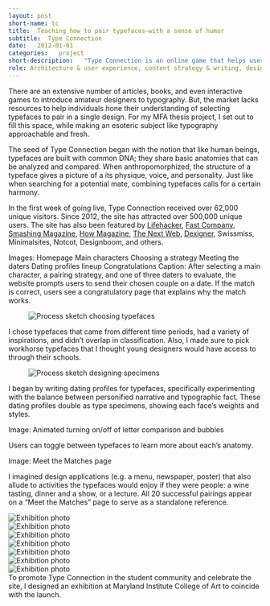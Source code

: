```yaml
---
layout: post
short-name: tc
title:  Teaching how to pair typefaces—with a sense of humor
subtitle:  Type Connection
date:   2012-01-01
categories:   project
short-description:   "Type Connection is an online game that helps users learn how to pair typefaces. Like a conventional dating website, Type Connection presents its users with potential “dates” for each main character. Users are matchmakers; they decide what kind of match to look for by choosing among several strategies for combining typefaces."
role: Architecture & user experience, content strategy & writing, design concept & system, identity design, front-end development, exhibition design
---
```


There are an extensive number of articles, books, and even interactive games to introduce amateur designers to typography. But, the market lacks resources to help individuals hone their understanding of selecting typefaces to pair in a single design. For my MFA thesis project, I set out to fill this space, while making an esoteric subject like typography approachable and fresh.

The seed of Type Connection began with the notion that like human beings, typefaces are built with common DNA; they share basic anatomies that can be analyzed and compared. When anthropomorphized, the structure of a typeface gives a picture of a its physique, voice, and personality. Just like when searching for a potential mate, combining typefaces calls for a certain harmony.

In the first week of going live, Type Connection received over 62,000 unique visitors. Since 2012, the site has attracted over 500,000 unique users. The site has also been featured by [Lifehacker](http://lifehacker.com/5897805/type-connection-teaches-you-how-to-pair-fonts-in-your-designs-by-sending-them-on-dates), [Fast Company](http://www.fastcodesign.com/3027932/type-connection-helps-you-find-matching-typefaces), [Smashing Magazine](http://www.smashingmagazine.com/smashing-newsletter-issue-56/#a8), [How Magazine](http://www.howdesign.com/design-creativity/top-10-sites-for-designers/top-10-websites-for-designers-april-2012/), [The Next Web](http://thenextweb.com/dd/2012/03/27/this-typographic-dating-game-teaches-designers-how-to-pair-typefaces/), [Dexigner](http://www.dexigner.com/news/24892), Swissmiss, Minimalsites, Notcot, Designboom, and others.

Images:
Homepage
Main characters
Choosing a strategy
Meeting the daters
Dating profiles lineup
Congratulations
Caption: After selecting a main character, a pairing strategy, and one of three daters to evaluate, the website prompts users to send their chosen couple on a date. If the match is correct, users see a congratulatory page that explains why the match works.

<div class="fig-with-cap">
  <figure class="scrollable full-width-image"><img src="../../../../a/img/tc-02-01.jpg" alt="Process sketch choosing typefaces"></figure>
  <figcaption class="caption">I chose typefaces that came from different time periods, had a variety of inspirations, and didn’t overlap in classification. Also, I made sure to pick workhorse typefaces that I thought young designers would have access to through their schools.</figcaption>
</div>

<div class="fig-with-cap">
  <figure class="scrollable full-width-image"><img src="../../../../a/img/tc-02-02.jpg" alt="Process sketch designing specimens"></figure>
  <figcaption class="caption">I began by writing dating profiles for typefaces, specifically experimenting with the balance between personified narrative and typographic fact. These dating profiles double as type specimens, showing each face’s weights and styles.</figcaption>
</div>

Image: Animated turning on/off of letter comparison and bubbles

<p class="caption">Users can toggle between typefaces to learn more about each’s anatomy.</p>

Image: Meet the Matches page

<p class="caption">I imagined design applications (e.g. a menu, newspaper, poster) that also allude to activities the typefaces would enjoy if they were people: a wine tasting, dinner and a show, or a lecture. All 20 successful pairings appear on a “Meet the Matches” page to serve as a standalone reference.</p>

<div class="fig-with-cap">
  <div class="carousel">
    <div><img src="../../../../a/img/tc-03-01.jpg" alt="Exhibition photo"></div>
    <div><img src="../../../../a/img/tc-03-02.jpg" alt="Exhibition photo"></div>
    <div><img src="../../../../a/img/tc-03-03.jpg" alt="Exhibition photo"></div>
    <div><img src="../../../../a/img/tc-03-04.jpg" alt="Exhibition photo"></div>
    <div><img src="../../../../a/img/tc-03-05.jpg" alt="Exhibition photo"></div>
    <div><img src="../../../../a/img/tc-03-06.jpg" alt="Exhibition photo"></div>
    <div><img src="../../../../a/img/tc-03-07.jpg" alt="Exhibition photo"></div>
  </div>
  <div class="caption">
    <div class="carousel-arrows"></div>
    <figcaption>To promote Type Connection in the student community and celebrate the site, I designed an exhibition at Maryland Institute College of Art to coincide with the launch.</figcaption>
  </div>
</div>
